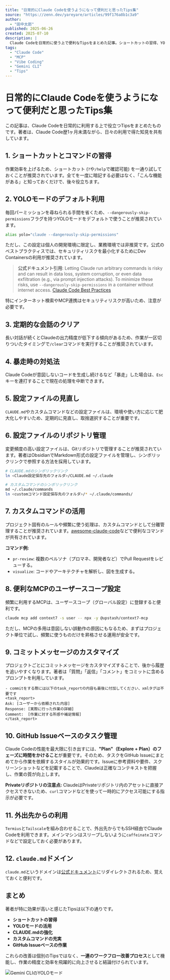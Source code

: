 ```yaml
---
title: "日常的にClaude Codeを使うようになって便利だと思ったTips集"
source: "https://zenn.dev/yareyare/articles/99f176a8b1c3a9"
author:
  - "田中太郎"
published: 2025-06-26
created: 2025-07-10
description: |
  Claude Codeを日常的に使う上で便利なTipsをまとめた記事。ショートカットの習得、YOLOモードの活用、設定ファイルの管理、カスタムコマンド、GitHub Issue連携など、作業効率を向上させるための具体的な手法を紹介します。
tags:
  - "Claude Code"
  - "MCP"
  - "Vibe Coding"
  - "Gemini CLI"
  - "Tips"
---
```


# 日常的にClaude Codeを使うようになって便利だと思ったTips集

この記事は、Claude Codeを日常的に利用する上で役立つTipsをまとめたものです。著者は、Claude Code歴1ヶ月未満ながら、日々の利用で得た知見を共有しています。

## 1. ショートカットとコマンドの習得

作業効率を上げるため、ショートカット (`?`や`/help`で確認可能) を一通り試しておくことが推奨されています。全てを一度に暗記する必要はなく、「こんな機能がある」と知っておくだけで、後々役立ちます。

## 2. YOLOモードのデフォルト利用

毎回パーミッションを尋ねられる手間を省くため、`--dangerously-skip-permissions`フラグを持つYOLOモードをデフォルトで使うことが推奨されています。

```sh
alias yolo="claude --dangerously-skip-permissions"
```

ただし、この設定は個人の開発環境に限定し、業務環境では非推奨です。公式のベストプラクティスでは、セキュリティリスクを最小化するためにDev Containersの利用が推奨されています。

> **公式ドキュメント引用**:
> Letting Claude run arbitrary commands is risky and can result in data loss, system corruption, or even data exfiltration (e.g., via prompt injection attacks). To minimize these risks, use `--dangerously-skip-permissions` in a container without internet access.
> [Claude Code Best Practices](https://www.anthropic.com/engineering/claude-code-best-practices)

特にインターネット検索やMCP連携はセキュリティリスクが高いため、注意が必要です。

## 3. 定期的な会話のクリア

長い対話が続くとClaudeの出力精度が低下する傾向があるため、作業が一区切りついたタイミングで`/clear`コマンドを実行することが推奨されています。

## 4. 暴走時の対処法

Claude Codeが意図しないコードを生成し続けるなど「暴走」した場合は、`Esc`キーを連打することで現在の処理を中断できます。

## 5. 設定ファイルの見直し

`CLAUDE.md`やカスタムコマンドなどの設定ファイルは、環境や使い方に応じて肥大化しやすいため、定期的に見直し、取捨選択することが重要です。

## 6. 設定ファイルのリポジトリ管理

変更頻度の高い設定ファイルは、Gitリポジトリで管理することが推奨されています。著者はObsidianでMarkdown形式の設定ファイルを管理し、シンボリックリンクで参照する方法を採用しています。

```sh
# CLAUDE.mdのシンボリックリンク
ln <Claude設定保存先のフォルダ>/CLAUDE.md ~/.claude

# カスタムコマンドのシンボリックリンク
md ~/.claude/commands
ln <customコマンド設定保存先のフォルダ>/* ~/.claude/commands/
```

## 7. カスタムコマンドの活用

プロジェクト固有のルールや頻繁に使う処理は、カスタムコマンドとして分離管理することが推奨されています。[awesome-claude-code](https://github.com/hesreallyhim/awesome-claude-code)などで便利なコマンドが共有されています。

**コマンド例:**

* `pr-review`: 複数のペルソナ（プロマネ、開発者など）でPull Requestをレビューする。
* `visualize`: コードやアーキテクチャを解析し、図を生成する。

## 8. 便利なMCPのユーザースコープ設定

頻繁に利用するMCPは、ユーザースコープ（グローバル設定）に登録すると便利です。

```sh
claude mcp add context7 -s user -- npx -y @upstash/context7-mcp
```

ただし、MCPの多用は意図しない誤動作の原因にもなるため、まずはプロジェクト単位で試し、頻繁に使うものだけを昇格させる運用が安全です。

## 9. コミットメッセージのカスタマイズ

プロジェクトごとにコミットメッセージをカスタマイズすることで、後から履歴を追いやすくなります。著者は「質問」「返信」「コメント」をコミットに含めるプロンプトを利用しています。

```
- commitをする際には以下のtask_reportの内容も最後に付加してください、xmlタグは不要です
<task_report>
Ask: [ユーザーから依頼された内容]
Response: [実際に行った作業の詳細]
Comment:  [作業に対する所感や補足情報]
</task_report>
```

## 10. GitHub Issueベースのタスク管理

Claude Codeの性能を最大限に引き出すには、**"Plan"（Explore + Plan）のフェーズに時間をかけること**が重要です。そのため、タスクをGitHub Issueにまとめてから作業を依頼するスタイルが効果的です。Issueに参考資料や要件、スクリーンショットなどを記載することで、Claudeは正確なコンテキストを把握し、作業の質が向上します。

**Privateリポジトリの注意点:**
ClaudeはPrivateリポジトリ内のアセットに直接アクセスできないため、`curl`コマンドなどを使って一時的にアクセス可能にする指示が必要です。

## 11. 外出先からの利用

`Termius`と`Tailscale`を組み合わせることで、外出先からでもSSH経由でClaude Codeを利用できます。メインマシンはスリープしないように`caffeinate`コマンドなどで設定しておく必要があります。

## 12. `claude.md`ドメイン

`claude.md`というドメインは[公式ドキュメント](https://docs.anthropic.com/en/docs/claude-code/overview)にリダイレクトされるため、覚えておくと便利です。

## まとめ

著者が特に効果が高いと感じたTipsは以下の通りです。

* **ショートカットの習得**
* **YOLOモードの活用**
* **CLAUDE.mdの強化**
* **カスタムコマンドの充実**
* **GitHub Issueベースの作業**

これらの改善は個別のTipsではなく、**一連のワークフロー改善プロセス**として機能し、作業の精度と効率を飛躍的に向上させると結論付けられています。

![Gemini CLIのYOLOモード](https://storage.googleapis.com/zenn-user-upload/9659e2df5e92-20250626.png)
